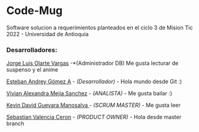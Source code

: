 # Code-Mug

Software solucion a requerimientos planteados en el ciclo 3 de Mision Tic 2022 - Universidad de Antioquia

### Desarrolladores:
[Jorge Luis Olarte Vargas](https://github.com/jolarte8811) -*(Administrador DB) Me gusta lecturar de suspenso y el anime

[Esteban Andrey Gómez A](https://github.com/unawaretub86) - *(Desarrollador)* - Hola mundo desde Git :) 

[Vivian Alexandra Mejia Sanchez](https://github.com/VivianMejia) - *(ANALISTA)* - Me gusta bailar :) 

[Kevin David Guevara Manosalva ](https://github.com/KevinG090) - *(SCRUM MASTER)* - Me gusta leer

[Sebastian Valencia Ceron](https://github.com/yipson) - *(PRODUCT OWNER)* - Hola desde master branch
